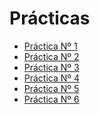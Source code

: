# Prácticas 

- [Práctica Nº 1](https://github.com/marlenelis/SWAP1516/blob/master/Practicas/practica_1.md)
- [Práctica Nº 2]()
- [Práctica Nº 3]()
- [Práctica Nº 4]()
- [Práctica Nº 5]()
- [Práctica Nº 6]()

